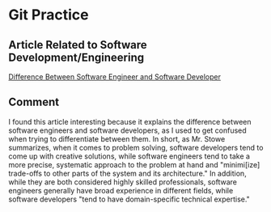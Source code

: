 # Git Practice

## Article Related to Software Development/Engineering
[Difference Between Software Engineer and Software Developer](https://devskiller.com/software-engineer-vs-software-developer/)

## Comment

I found this article interesting because it explains the difference between software engineers and software developers, as I used to get confused when trying to differentiate between them. In short, as Mr. Stowe summarizes, when it comes to problem solving, software developers tend to come up with creative solutions, while software engineers tend to take a more precise, systematic approach to the problem at hand and "minimi[ize] trade-offs to other parts of the system and its architecture." In addition, while they are both considered highly skilled professionals, software engineers generally have broad experience in different fields, while software developers "tend to have domain-specific technical expertise."